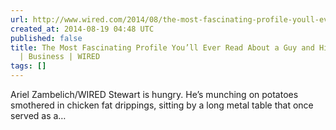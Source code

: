 ```yaml
---
url: http://www.wired.com/2014/08/the-most-fascinating-profile-youll-ever-read-about-a-guy-and-his-boring-startup/
created_at: 2014-08-19 04:48 UTC
published: false
title: The Most Fascinating Profile You’ll Ever Read About a Guy and His Boring Startup
  | Business | WIRED
tags: []
---
```


Ariel Zambelich/WIRED
Stewart is hungry. He’s munching on potatoes smothered in chicken fat drippings, sitting by a long metal table that once served as a…
